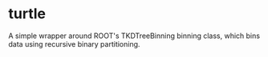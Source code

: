 # turtle
A simple wrapper around ROOT's TKDTreeBinning binning class, which bins data using recursive binary partitioning.
